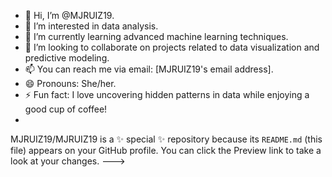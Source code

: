 - 👋 Hi, I’m @MJRUIZ19.
- 👀 I’m interested in data analysis.
- 🌱 I’m currently learning advanced machine learning techniques.
- 💞️ I’m looking to collaborate on projects related to data visualization and predictive modeling.
- 📫 You can reach me via email: [MJRUIZ19's email address].
- 😄 Pronouns: She/her.
- ⚡ Fun fact: I love uncovering hidden patterns in data while enjoying a good cup of coffee!
- 
MJRUIZ19/MJRUIZ19 is a ✨ special ✨ repository because its `README.md` (this file) appears on your GitHub profile.
You can click the Preview link to take a look at your changes.
--->
